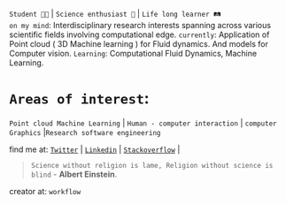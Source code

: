 
`Student 👨‍🎓` | `Science enthusiast 🧠` | `Life long learner 🛤️` <br>
`on my mind`: Interdisciplinary research interests spanning across various scientific fields involving computational edge. 
`currently`: Application of Point cloud ( 3D Machine learning ) for Fluid dynamics. And models for Computer vision.
`Learning`: Computational Fluid Dynamics, Machine Learning.

# `Areas of interest`: 
`Point cloud Machine Learning` | `Human - computer interaction` | `computer Graphics` |`Research software engineering`

find me at: 
[`Twitter`](https://twitter.com/Harsha_nh_dev) |
[`Linkedin`](https://www.linkedin.com/in/harsha-vardhan-nagarajan-67b492243/) |
[`Stackoverflow`](https://stackoverflow.com/users/19511391/harshavardhansde) |

> `Science without religion is lame, Religion without science is blind` - **Albert Einstein**.

creator at: `workflow`
